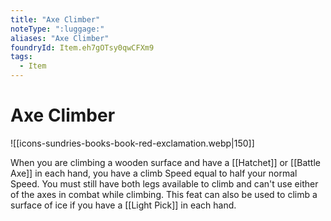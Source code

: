 ```yaml
---
title: "Axe Climber"
noteType: ":luggage:"
aliases: "Axe Climber"
foundryId: Item.eh7gOTsy0qwCFXm9
tags:
  - Item
---
```


# Axe Climber
![[icons-sundries-books-book-red-exclamation.webp|150]]

When you are climbing a wooden surface and have a [[Hatchet]] or [[Battle Axe]] in each hand, you have a climb Speed equal to half your normal Speed. You must still have both legs available to climb and can't use either of the axes in combat while climbing. This feat can also be used to climb a surface of ice if you have a [[Light Pick]] in each hand.
